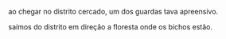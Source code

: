 ao chegar no distrito cercado, um dos guardas tava apreensivo.

saímos do distrito em direção a floresta onde os bichos estão.


